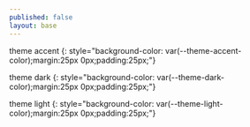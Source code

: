 ```yaml
---
published: false
layout: base
---
```

theme accent
{: style="background-color: var(--theme-accent-color);margin:25px 0px;padding:25px;"}

theme dark
{: style="background-color: var(--theme-dark-color);margin:25px 0px;padding:25px;"}

theme light
{: style="background-color: var(--theme-light-color);margin:25px 0px;padding:25px;"}
